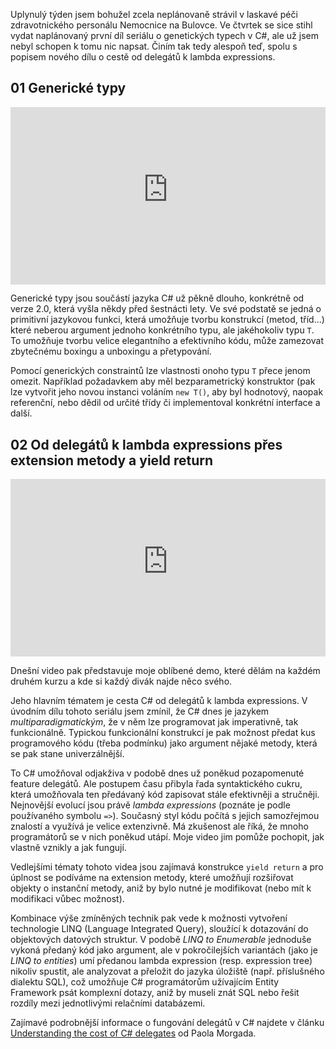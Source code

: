 <!-- dcterms:title = C# pro mírně pokročilé: Generické typy a od delegátů po lambda expression -->
<!-- dcterms:abstract = Uplynulý týden jsem bohužel strávil neplánovaně v nemocnici, což poněkud narušilo mé plány na vydávání nového seriálu o C# na kanálu Z-TECH. Dnes jsem vydal nový díl o cestě od delegátů k lambda expressions, ale v článku bude řeč i o generických typech z týdne minulého. -->
<!-- dcterms:creator = Michal Altair Valášek -->
<!-- x4w:pictureUrl = /perex-pictures/20210902-csharp-generika-delegati.jpg -->
<!-- x4w:pictureWidth = 150 -->
<!-- x4w:pictureHeight = 150 -->
<!-- x4w:coverUrl = /cover-pictures/20210902-csharp-generika-delegati.jpg-->
<!-- x4w:category = Z-TECH -->
<!-- x4w:category = IT -->
<!-- x4w:serial = C# pro mírně pokročilé -->
<!-- dcterms:date = 2021-09-02 -->

Uplynulý týden jsem bohužel zcela neplánovaně strávil v laskavé péči zdravotnického personálu Nemocnice na Bulovce. Ve čtvrtek se sice stihl vydat naplánovaný první díl seriálu o genetických typech v C#, ale už jsem nebyl schopen k tomu nic napsat. Činím tak tedy alespoň teď, spolu s popisem nového dílu o cestě od delegátů k lambda expressions.

## 01 Generické typy

<div style="position:relative;padding-top:56.25%;">
  <iframe src="https://www.youtube-nocookie.com/embed/2sIdPVo-GZM" frameborder="0" allowfullscreen allow="accelerometer; autoplay; encrypted-media; gyroscope; picture-in-picture" style="position:absolute;top:0;left:0;width:100%;height:100%;"></iframe>
</div>

Generické typy jsou součástí jazyka C# už pěkně dlouho, konkrétně od verze 2.0, která vyšla někdy před šestnácti lety. Ve své podstatě se jedná o primitivní jazykovou funkci, která umožňuje tvorbu konstrukcí (metod, tříd...) které neberou argument jednoho konkrétního typu, ale jakéhokoliv typu `T`. To umožňuje tvorbu velice elegantního a efektivního kódu, může zamezovat zbytečnému boxingu a unboxingu a přetypování.

Pomocí generických constraintů lze vlastnosti onoho typu `T` přece jenom omezit. Například požadavkem aby měl bezparametrický konstruktor (pak lze vytvořit jeho novou instanci voláním `new T()`, aby byl hodnotový, naopak referenční, nebo dědil od určité třídy či implementoval konkrétní interface a další.

## 02 Od delegátů k lambda expressions přes extension metody a yield return

<div style="position:relative;padding-top:56.25%;">
  <iframe src="https://www.youtube-nocookie.com/embed/o9_L_DQ0IJ0" frameborder="0" allowfullscreen allow="accelerometer; autoplay; encrypted-media; gyroscope; picture-in-picture" style="position:absolute;top:0;left:0;width:100%;height:100%;"></iframe>
</div>

Dnešní video pak představuje moje oblíbené demo, které dělám na každém druhém kurzu a kde si každý divák najde něco svého.

Jeho hlavním tématem je cesta C# od delegátů k lambda expressions. V úvodním dílu tohoto seriálu jsem zmínil, že C# dnes je jazykem _multiparadigmatickým_, že v něm lze programovat jak imperativně, tak funkcionálně. Typickou funkcionální konstrukcí je pak možnost předat kus programového kódu (třeba podmínku) jako argument nějaké metody, která se pak stane univerzálnější.

To C# umožňoval odjakživa v podobě dnes už poněkud pozapomenuté feature delegátů. Ale postupem času přibyla řada syntaktického cukru, která umožňovala ten předávaný kód zapisovat stále efektivněji a stručněji. Nejnovější evolucí jsou právě _lambda expressions_ (poznáte je podle používaného symbolu `=>`). Současný styl kódu počítá s jejich samozřejmou znalostí a využívá je velice extenzivně. Má zkušenost ale říká, že mnoho programátorů se v nich poněkud utápí. Moje video jim pomůže pochopit, jak vlastně vznikly a jak fungují.

Vedlejšími tématy tohoto videa jsou zajímavá konstrukce `yield return` a pro úplnost se podíváme na extension metody, které umožňují rozšiřovat objekty o instanční metody, aniž by bylo nutné je modifikovat (nebo mít k modifikaci vůbec možnost).

Kombinace výše zmíněných technik pak vede k možnosti vytvoření technologie LINQ (Language Integrated Query), sloužící k dotazování do objektových datových struktur. V podobě _LINQ to Enumerable_ jednoduše vykoná předaný kód jako argument, ale v pokročilejších variantách (jako je _LINQ to entities_) umí předanou lambda expression (resp. expression tree) nikoliv spustit, ale analyzovat a přeložit do jazyka úložiště (např. příslušného dialektu SQL), což umožňuje C# programátorům užívajícím Entity Framework psát komplexní dotazy, aniž by museli znát SQL nebo řešit rozdíly mezi jednotlivými relačními databázemi.

Zajímavé podrobnější informace o fungování delegátů v C# najdete v článku [Understanding the cost of C# delegates](https://devblogs.microsoft.com/dotnet/understanding-the-cost-of-csharp-delegates/) od Paola Morgada.